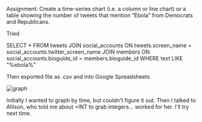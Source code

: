 Assignment: Create a time-series chart (i.e. a column or line chart) or a table showing the number of tweets that mention “Ebola” from Democrats and Republicans.

Tried

SELECT *
FROM tweets
JOIN social_accounts
ON tweets.screen_name = social_accounts.twitter_screen_name
JOIN members
ON social_accounts.bioguide_id = members.bioguide_id
WHERE text
LIKE "%ebola%"


Then exported file as .csv and into Google Spreadsheets

![graph](http://i.imgur.com/aVuOzkD.png)

Initially I wanted to graph by time, but couldn't figure it out. Then I talked to Allison, who told me about =INT to grab integers... worked for her. I'll try next time.

